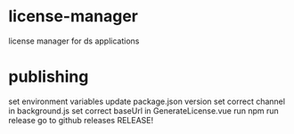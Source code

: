 # license-manager

license manager for ds applications

# publishing

set environment variables
update package.json version
set correct channel in background.js
set correct baseUrl in GenerateLicense.vue
run npm run release
go to github releases
RELEASE!
